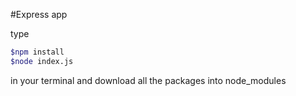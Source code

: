 #Express app

type 
```bash
$npm install
$node index.js
```
in your terminal and download all the packages into node_modules

